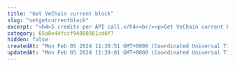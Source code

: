 ```yaml
---
title: "Get VeChain current block"
slug: "vetgetcurrentblock"
excerpt: "<h4>5 credits per API call.</h4><br/><p>Get VeChain current block number.</p>"
category: 65a8e44fccf94800381cd6f7
hidden: false
createdAt: "Mon Feb 05 2024 11:38:51 GMT+0000 (Coordinated Universal Time)"
updatedAt: "Mon Feb 05 2024 11:39:01 GMT+0000 (Coordinated Universal Time)"
---
```

